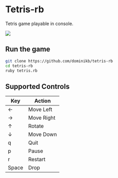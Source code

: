# Tetris-rb

Tetris game playable in console.

![](assets/gameplay-recording.gif)

## Run the game

```bash
git clone https://github.com/dominikb/tetris-rb
cd tetris-rb
ruby tetris.rb
```

## Supported Controls

| Key   | Action     | 
|-------|------------|
| ←     | Move Left  |
| →     | Move Right |
| ↑     | Rotate     |
| ↓     | Move Down  |
| q     | Quit       |
| p     | Pause      |
| r     | Restart    |
| Space | Drop       |